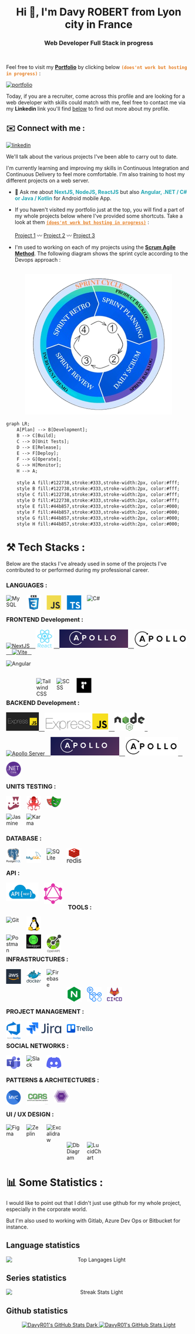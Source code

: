 <h1 align="center" style="text-align: center;">Hi 👋, I'm Davy ROBERT from Lyon city in France</h1>
<h3 align="center" style="text-align: center; font-weight: bold">Web Developer Full Stack in progress</h3>

<!-- <p style="text-align: center;"> <img src="https://komarev.com/ghpvc/?username=DavyR01&label=PROFILE%20VIEWS&color=blue&style=flat-square&base=1000&abbreviated=true" alt="view counter"/></p>

![Profile view](https://komarev.com/ghpvc/?username=DavyR01&base=1000&abbreviated=true&label=PROFILE%20VIEWS&color=blue) -->

</br>

Feel free to visit my <strong><u>Portfolio</u></strong> by clicking below <span style="color: #e67e22; "><strong>`(does'nt work but hosting in progress)`</strong></span> :
</br>

[![portfolio](https://img.shields.io/badge/my_portfolio-000?style=for-the-badge&logo=ko-fi&logoColor=white)](https://github.com/DavyR01)

<p> Today, if you are a recruiter, come across this profile and are looking for a web developer with skills could match with me, feel free to contact me via my <strong>Linkedin </strong>link you'll find <a href="#contact">below</a> to find out more about my profile. 
<br/>

<h2 id="contact">✉️ Connect with me :</h2>

[![linkedin](https://img.shields.io/badge/linkedin-0A66C2?style=for-the-badge&logo=linkedin&logoColor=white)](https://linkedin.com/in/davy-robert)

<!-- <a href="https://linkedin.com/in/davy-robert" target="blank"><img align="center" src="https://raw.githubusercontent.com/rahuldkjain/github-profile-readme-generator/master/src/images/icons/Social/linked-in-alt.svg" alt="davy-robert" height="30" width="40" /></a> -->

We'll talk about the various projects I've been able to carry out to date. </p>

<p>
I'm currently learning and improving my skills in Continuous Integration and Continuous Delivery to feel more comfortable.
I'm also training to host my different projects on a web server.
</p>

- 💬 Ask me about <span style="color: #22a6b3; ">**NextJS, NodeJS, ReactJS**</span> but also <span style="color: #22a6b3; ">**Angular, .NET / C# or Java / Kotlin** </span> for Android mobile App.

- If you haven't visited my portfolio just at the top, you will find a part of my whole projects below where I've provided some shortcuts. Take a look at them <span style="color: #e67e22; "><strong><u>`(does'nt work but hosting in progress)`</u></strong></span> : </br></br>
[Project 1](https://github.com/DavyR01) 〰
[Project 2](https://github.com/DavyR01) 〰
[Project 3](https://github.com/DavyR01)


  <!-- - I am currently learning on : -->

- I'm used to working on each of my projects using the [**Scrum Agile Method**](https://asana.com/fr/resources/sprint-planning-meeting).
  The following diagram shows the sprint cycle according to the Devops approach :
  </br></br>
<div align="center" style="text-align: center;">
  <a href="https://asana.com/fr/resources/sprint-planning-meeting">
    <img src="./assets/scrcum.png" alt="Méthode Scrum">
  </a>
</div>
<!-- 
  [![Méthode Scrum](./assets/scrcum.png)](https://asana.com/fr/resources/sprint-planning-meeting) -->

```mermaid
graph LR;
    A[Plan] --> B[Development];
    B --> C[Build];
    C --> D[Unit Tests];
    D --> E[Release];
    E --> F[Deploy];
    F --> G[Operate];
    G --> H[Monitor];
    H --> A;

    style A fill:#122738,stroke:#333,stroke-width:2px, color:#fff;
    style B fill:#122738,stroke:#333,stroke-width:2px, color:#fff;
    style C fill:#122738,stroke:#333,stroke-width:2px, color:#fff;
    style D fill:#122738,stroke:#333,stroke-width:2px, color:#fff;
    style E fill:#44b857,stroke:#333,stroke-width:2px, color:#000;
    style F fill:#44b857,stroke:#333,stroke-width:2px, color:#000;
    style G fill:#44b857,stroke:#333,stroke-width:2px, color:#000;
    style H fill:#44b857,stroke:#333,stroke-width:2px, color:#000;
```

# ⚒️ Tech Stacks :

 <p>Below are the stacks I've already used in some of the projects I've contributed to or performed during my professional career.</p>

### LANGUAGES :
   [<img align="left" alt="MySQL" width="40px" src="https://upload.wikimedia.org/wikipedia/commons/thumb/6/61/HTML5_logo_and_wordmark.svg/1024px-HTML5_logo_and_wordmark.svg.png" style="padding-right:15px;" />](https://developer.mozilla.org/fr/docs/Web/HTML)
   
   [<img align="left" alt="CSS3" width="40px" src="https://raw.githubusercontent.com/devicons/devicon/master/icons/css3/css3-original-wordmark.svg" style="padding-right:15px;" />](https://www.w3schools.com/css/)

   [<img align="left" alt="JavaScript" width="40px" src="https://raw.githubusercontent.com/devicons/devicon/master/icons/javascript/javascript-original.svg" style="padding-right:15px;" />](https://developer.mozilla.org/en-US/docs/Web/JavaScript)

   [<img align="left" alt="TypeScript" width="40px" src="https://raw.githubusercontent.com/devicons/devicon/master/icons/typescript/typescript-original.svg" style="padding-right:15px;" />](https://www.typescriptlang.org/)

   [<img align="left" alt="C#" width="40px" src="https://upload.wikimedia.org/wikipedia/commons/thumb/b/bd/Logo_C_sharp.svg/910px-Logo_C_sharp.svg.png" style="padding-right:15px;" />](https://learn.microsoft.com/en-us/dotnet/csharp/)

   </br></br>

### FRONTEND Development :

<p>
   <a align="left" href="https://nextjs.org/">
      <img src="https://images-cdn.openxcell.com/wp-content/uploads/2024/07/24154156/dango-inner-2.webp" alt="NextJS" style="width:; height: 50px;">&nbsp;&nbsp;&nbsp;
   </a>
   <a align="left" href="https://reactjs.org/">
      <img src="https://raw.githubusercontent.com/devicons/devicon/master/icons/react/react-original-wordmark.svg" alt="ReactJS" style="width:; height: 50px;">&nbsp;&nbsp;&nbsp;
   </a>
   <a align="left" href="https://www.apollographql.com/docs/apollo-server#gh-dark-mode-only">
      <img src="./assets/apollo-black.png" alt="Apollo Server" style="width:; height: 50px;">&nbsp;&nbsp;&nbsp;
   </a>
   <a align="left" href="https://www.apollographql.com/docs/apollo-server#gh-light-mode-only">
      <img src="./assets/apollo-light.png" alt="Apollo Server" style="width:; height: 50px;">&nbsp;&nbsp;&nbsp;
   </a>
   <a align="left" href="https://vitejs.dev/">
      <img src="https://cdn.jsdelivr.net/gh/devicons/devicon@latest/icons/vitejs/vitejs-original.svg" alt="Vite" style="width:; height: 50px;">&nbsp;&nbsp;&nbsp;
   </a>
</p>

[<img align="left" alt="Angular" height="50px" src="https://upload.wikimedia.org/wikipedia/commons/thumb/c/cf/Angular_full_color_logo.svg/1200px-Angular_full_color_logo.svg.png" style="padding-right:15px;" />](https://angular.fr/)

</br></br>


[<img align="left" alt="Tailwind CSS" width="40px" src="https://www.vectorlogo.zone/logos/tailwindcss/tailwindcss-icon.svg" style="padding-right:15px;" />](https://tailwindcss.com/)

[<img align="left" alt="SCSS" width="40px" src="https://pluginicons.craft-cdn.com/scssqTY8srJEesn2VFiUV73mUCyRIZsfXfDj2eOY.svg?1528091210" style="padding-right:15px;" />](https://sass-lang.com/)

[<img align="left" alt="Radix UI" width="40px" src="./assets/radix_logo.png" style="padding-right:15px;" />](https://www.radix-ui.com/)

</br></br>

### BACKEND Development :
<p>
   <a align="left" href="https://expressjs.com#gh-dark-mode-only">
       <img src="./assets/express-dark.png" alt="Express" style="width:; height: 50px;">&nbsp;&nbsp;&nbsp;
   </a>
   <a align="left" href="https://expressjs.com#gh-light-mode-only">
       <img src="./assets/express-white.png" alt="Express" style="width:; height: 50px;">&nbsp;&nbsp;&nbsp;
   </a>
   <a align="left" href="https://raw.githubusercontent.com/devicons/devicon/master/icons/nodejs/nodejs-original-wordmark.svg">
       <img src="./assets/nodejs logo.png" alt="NodeJS" style="width:; height: 50px;">&nbsp;&nbsp;
   </a>
</p>

<p>
   <a align="left" href="https://typegraphql.com/">
       <img src="https://typegraphql.com/img/logo.png" alt="Apollo Server" style="width:; height: 50px;">&nbsp;&nbsp;&nbsp;
   </a>
   <a align="left" href="https://www.apollographql.com/docs/apollo-server#gh-dark-mode-only">
       <img src="./assets/apollo-black.png" alt="Apollo Server" style="width:; height: 50px;">&nbsp;&nbsp;&nbsp;
   </a>
   <a align="left" href="https://www.apollographql.com/docs/apollo-server#gh-light-mode-only">
       <img src="./assets/apollo-light.png" alt="Apollo Server" style="width:; height: 50px;">&nbsp;&nbsp;&nbsp;
   </a>
</p>

[<img align="left" alt=".NET" width="40px" src="./assets/dotnet-logo.png" style="padding-right:15px;" />](https://dotnet.microsoft.com/en-us/)

</br></br>

### UNITS TESTING :
[<img align="left" alt="Jest" width="40px" src="./assets/jest.png" style="padding-right:15px;" />](https://jestjs.io/fr/)

[<img align="left" alt="React Testing Library" width="40px" src="./assets/react testing library logo.webp" style="padding-right:15px;" />](https://testing-library.com/docs/react-testing-library/intro/)

[<img align="left" alt="Playwright" width="40px" src="./assets/playwright.png" style="padding-right:15px;" />](https://playwright.dev/)

</br></br>

[<img align="left" alt="Jasmine" width="40px" src="https://upload.wikimedia.org/wikipedia/en/2/22/Logo_jasmine.svg" style="padding-right:15px;" />](https://jasmine.github.io/)

[<img align="left" alt="Karma" width="40px" src="https://www.testautomatisierung.org/wp-content/uploads/Karma-Logo.png" style="padding-right:15px;" />](https://karma-runner.github.io/6.4/index.html)

</br></br>

### DATABASE :
[<img align="left" alt="PostgreSQL" width="40px" src="https://raw.githubusercontent.com/devicons/devicon/master/icons/postgresql/postgresql-original-wordmark.svg" style="padding-right:15px;" />](https://www.postgresql.org)

[<img align="left" alt="MySQL" width="40px" src="https://raw.githubusercontent.com/devicons/devicon/master/icons/mysql/mysql-original-wordmark.svg" style="padding-right:15px;" />](https://www.mysql.com/fr/)

[<img align="left" alt="SQLite" width="40px" src="https://www.vectorlogo.zone/logos/sqlite/sqlite-icon.svg" style="padding-right:15px;" />](https://www.sqlite.org/)

[<img align="left" alt="Redis" width="40px" src="https://raw.githubusercontent.com/devicons/devicon/master/icons/redis/redis-original-wordmark.svg" style="padding-right:15px;" />](https://redis.io)

</br></br>

### API :
[<img align="left" alt="API REST" width="" height='50px' src="./assets/api-rest.png" style="padding-right:15px;" />](https://www.redhat.com/fr/topics/api/what-is-a-rest-api)

[<img align="left" alt="API GraphQL" width="50px" src="./assets/GraphQL logo.png" style="padding-right:15px;" />](https://graphql.org/)

</br></br>

### TOOLS :

[<img align="left" alt="Git" width="40px" src="https://www.vectorlogo.zone/logos/git-scm/git-scm-icon.svg" style="padding-right:15px;" />](https://git-scm.com/)

[<img align="left" alt="Linux" width="40px" src="https://raw.githubusercontent.com/devicons/devicon/master/icons/linux/linux-original.svg" style="padding-right:15px;" />](https://www.linux.org/)

</br></br>

[<img align="left" alt="Postman" width="40px" src="https://www.vectorlogo.zone/logos/getpostman/getpostman-icon.svg" style="padding-right:15px;" />](https://postman.com)

[<img align="left" alt="Swagger" width="40px" src="./assets/Swagger.png" style="padding-right:15px;" />](https://swagger.io/)

[<img align="left" alt="OpenAPI" width="40px" src="./assets/openAPI logo.png" style="padding-right:15px;" />](https://swagger.io/specification/)

</br></br>

### INFRASTRUCTURES :

[<img align="left" alt="Amazon AWS" width="40px" src="./assets/aws logo.jpg" style="padding-right:15px;" />](https://aws.amazon.com/)

[<img align="left" alt="Docker" width="40px" src="https://raw.githubusercontent.com/devicons/devicon/master/icons/docker/docker-original-wordmark.svg" style="padding-right:15px;" />](https://www.docker.com/)

[<img align="left" alt="Firebase" width="40px" src="https://www.gstatic.com/devrel-devsite/prod/v870e399c64f7c43c99a3043db4b3a74327bb93d0914e84a0c3dba90bbfd67625/firebase/images/touchicon-180.png" style="padding-right:15px;" />](https://firebase.google.com/)

</br></br>

[<img align="left" alt="Nginx" width="40px" src="https://raw.githubusercontent.com/devicons/devicon/master/icons/nginx/nginx-original.svg" style="padding-right:15px;" />](https://www.nginx.com)

[<img align="left" alt="GitHub Actions" width="40px" src="./assets/github actions.png" style="padding-right:15px;" />](https://docs.github.com/fr/actions)

[<img align="left" alt="GitLab CI/CD" width="40px" src="./assets/gitlab ci-cd.png" style="padding-right:15px;" />](https://docs.gitlab.com/ee/ci/)

</br></br>

### PROJECT MANAGEMENT :

[<img align="left" alt="Azure Dev Ops" width="40px" src="./assets/azure dev ops.png" style="padding-right:15px;" />](https://azure.microsoft.com/fr-fr/products/devops)

[<img align="left" alt="Jira" width="" height="40px" src="./assets/Jira_Logo.svg.png" style="padding-right:15px;" />](https://www.atlassian.com/fr/software/jira)

[<img align="left" alt="Trello" width="" height="40px" src="./assets/trello.png" style="padding-right:15px;" />](https://trello.com/)

</br></br>

### SOCIAL NETWORKS :

[<img align="left" alt="Teams" width="40px" src="./assets/teams.png" style="padding-right:15px;" />](https://www.microsoft.com/fr-fr/microsoft-teams/log-in)

[<img align="left" alt="Slack" width="40px" src="./assets/slack-logo.avif" style="padding-right:15px;" />](https://slack.com/)

[<img align="left" alt="Discord" width="40px" src="./assets/Discord-logo.png" style="padding-right:15px;"/>](https://discord.com/)

</br></br>

### PATTERNS & ARCHITECTURES :

[<img align="left" alt="MVC" width="40" src="./assets/mvc.png" style="padding-right:15px;" />](https://developer.mozilla.org/fr/docs/Glossary/MVC)

[<img align="left" alt="CQRS" width="" height="40px" src="./assets/cqrs2.jpg" style="padding-right:15px;" />](https://learn.microsoft.com/fr-fr/azure/architecture/patterns/cqrs)

[<img align="left" alt="Hexagonale" width="40" src="./assets/hexa.png" style="padding-right:15px;" />](https://herbertograca.com/2017/11/16/explicit-architecture-01-ddd-hexagonal-onion-clean-cqrs-how-i-put-it-all-together/)

</br></br>

### UI / UX DESIGN :

[<img align="left" alt="Figma" width="40px" src="https://www.vectorlogo.zone/logos/figma/figma-icon.svg" style="padding-right:15px;" />](https://www.figma.com/)

[<img align="left" alt="Zeplin" width="40px" src="https://cdn.prod.website-files.com/62c6fbddb12bb54622241c3d/62c6fbddb12bb57020242357_62837a608363533242748f28_image05.png" style="padding-right:15px;" />](https://zeplin.io/)

[<img align="left" alt="Excalidraw" width="40px" src="https://refer-production.s3.us-east-2.amazonaws.com/favicon/excalidraw.com/04e9e487-b1b4-4217-ac2f-7c2129fed8ce.jpg" style="padding-right:15px;" />](https://excalidraw.com/)

</br></br>

[<img align="left" alt="DbDiagram" width="40px" src="https://cdn.holistics.io/logo-dbdiagram-notext.ico" style="padding-right:15px;" />](https://dbdiagram.io/home)

[<img align="left" alt="LucidChart" width="40px" src="https://lh3.googleusercontent.com/-DFf9XL9GD7M/YYBR9-i1ymI/AAAAAAAAAJA/oeJgZPqiAUM0ad43EAk-vjOnrHNihJ3SgCLcBGAsYHQ/s400/Lucidchart-Primary3D-Mark-Default-onClear-np-RGB-128x128.png" style="padding-right:15px;" />](https://www.lucidchart.com)

</br></br></br>
# 📊 Some Statistics :

<p>I would like to point out that I didn't just use github for my whole project, especially in the corporate world. </p>
<p>But I'm also used to working with Gitlab, Azure Dev Ops or Bitbucket for instance.</p>

## Language statistics

<p align="center">
    <img src="https://github-readme-stats.vercel.app/api/top-langs?username=DavyR01&show_icons=true&locale=en&layout=compact&bg_color=09131B&text_color=ffffff&border_color=fff&theme=dark" alt="Top Langages Dark" style="display: none;" class="dark-mode" />
    <img src="https://github-readme-stats.vercel.app/api/top-langs?username=DavyR01&show_icons=true&locale=en&layout=compact&border_color=2d2d2d" alt="Top Langages Light" style="display: block;" class="light-mode" />
</p>

## Series statistics

<p align="center">
    <img src="https://github-readme-streak-stats.herokuapp.com/?user=DavyR01&background=09131B&ring=3B1F94&fire=FFE500&currStreakNum=ffffff&sideNums=ffffff&sideLabels=ffffff" alt="Streak Stats Dark" style="display: none;" class="dark-mode" />
    <img src="https://github-readme-streak-stats.herokuapp.com/?user=DavyR01&border=2d2d2d" alt="Streak Stats Light" style="display: block;" class="light-mode" />
</p>

## Github statistics

<p align="center">
    <a href="https://github.com/DavyR01">
        <img src="https://github-readme-stats.vercel.app/api?username=DavyR01&show_icons=true&hide_border=false&title_color=3B1F94f&icon_color=FFE500&bg_color=09131B&text_color=ffffff&border_color=fff" alt="DavyR01's GitHub Stats Dark" />
        <img src="https://github-readme-stats.vercel.app/api?username=DavyR01&show_icons=true&border_color=2d2d2d" alt="DavyR01's GitHub Stats Light" />
    </a>
</p>